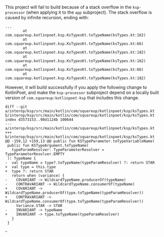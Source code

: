 
This project will fail to build because of a stack overflow in the `ksp-processor` (when applying it to the `app` subproject).
The stack overflow is caused by infinite recursion, ending with:

```
...
        at com.squareup.kotlinpoet.ksp.KsTypesKt.toTypeName(ksTypes.kt:162)
        at com.squareup.kotlinpoet.ksp.KsTypesKt.toTypeName(ksTypes.kt:66)
        at com.squareup.kotlinpoet.ksp.KsTypesKt.toTypeName(ksTypes.kt:182)
        at com.squareup.kotlinpoet.ksp.KsTypesKt.toTypeName(ksTypes.kt:162)
        at com.squareup.kotlinpoet.ksp.KsTypesKt.toTypeName(ksTypes.kt:66)
        at com.squareup.kotlinpoet.ksp.KsTypesKt.toTypeName(ksTypes.kt:182)
```

However, it will build successfully if you apply the following change to KotlinPoet, and make the
`ksp-processor` subproject depend on a locally built version of `com.squareup:kotlinpoet-ksp` that
includes this change.

```git
diff --git a/interop/ksp/src/main/kotlin/com/squareup/kotlinpoet/ksp/ksTypes.kt b/interop/ksp/src/main/kotlin/com/squareup/kotlinpoet/ksp/ksTypes.kt
index d3573153..90d1124b 100644
--- a/interop/ksp/src/main/kotlin/com/squareup/kotlinpoet/ksp/ksTypes.kt
+++ b/interop/ksp/src/main/kotlin/com/squareup/kotlinpoet/ksp/ksTypes.kt
@@ -159,12 +159,13 @@ public fun KSTypeParameter.toTypeVariableName(
 public fun KSTypeArgument.toTypeName(
   typeParamResolver: TypeParameterResolver = TypeParameterResolver.EMPTY
 ): TypeName {
-  val typeName = type?.toTypeName(typeParamResolver) ?: return STAR
+  val type = this.type
+  type ?: return STAR
   return when (variance) {
-    COVARIANT -> WildcardTypeName.producerOf(typeName)
-    CONTRAVARIANT -> WildcardTypeName.consumerOf(typeName)
+    COVARIANT -> WildcardTypeName.producerOf(type.toTypeName(typeParamResolver))
+    CONTRAVARIANT -> WildcardTypeName.consumerOf(type.toTypeName(typeParamResolver))
     Variance.STAR -> STAR
-    INVARIANT -> typeName
+    INVARIANT -> type.toTypeName(typeParamResolver)
   }
 }
 
~
```

